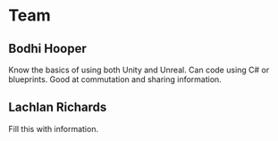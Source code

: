# Team 

## Bodhi Hooper
Know the basics of using both Unity and Unreal.
Can code using C# or blueprints.
Good at commutation and sharing information.


## Lachlan Richards
Fill this with information.
